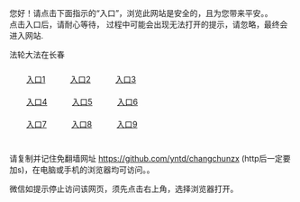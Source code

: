 您好！请点击下面指示的“入口”，浏览此网站是安全的，且为您带来平安。。 <br/>
点击入口后，请耐心等待， 过程中可能会出现无法打开的提示，请忽略，最终会进入网站. </br>

法轮大法在长春<br/>
<div style="padding:10px"><a style="margin:20px" target="_blank" href="https://d16rxmy3vnupen.cloudfront.net/2Qpsp?yohdkx" id="ccLink1" rel="nofollow">入口1</a> <a target="_blank" style="margin:20px" href="https://d3cn4z3j1h39s.cloudfront.net/2Qpsp?pqfkrzl" id="ccLink2" rel="nofollow">入口2</a> <a style="margin:20px" target="_blank" href="https://dn5ase4ukw8ud.cloudfront.net/2Qpsp?lkjeddq" id="ccLink3" rel="nofollow">入口3</a></div>

<div style="padding:10px" ><a style="margin:20px" target="_blank" href="https://d16rxmy3vnupen.cloudfront.net/2Qpsp?yohdkx" id="ccLink4" rel="nofollow">入口4</a> <a style="margin:20px" href="https://d3cn4z3j1h39s.cloudfront.net/2Qpsp?pqfkrzl" target="_blank" id="ccLink5" rel="nofollow">入口5</a> <a style="margin:20px" href="https://dn5ase4ukw8ud.cloudfront.net/2Qpsp?lkjeddq" target="_blank" id="ccLink6" rel="nofollow">入口6</a></div>

<div style="padding:10px"><a style="margin:20px" target="_blank" href="https://d16rxmy3vnupen.cloudfront.net/2Qpsp?yohdkx" id="ccLink7" rel="nofollow">入口7</a> <a style="margin:20px" href="https://d3cn4z3j1h39s.cloudfront.net/2Qpsp?pqfkrzl" target="_blank" id="ccLink8" rel="nofollow">入口8</a> <a style="margin:20px" target="_blank" href="https://dn5ase4ukw8ud.cloudfront.net/2Qpsp?lkjeddq" id="ccLink9" rel="nofollow">入口9</a></div>

<br/>



请复制并记住免翻墙网址 https://github.com/yntd/changchunzx (http后一定要加s)，在电脑或手机的浏览器均可访问。。<br/>

微信如提示停止访问该网页，须先点击右上角，选择浏览器打开。
